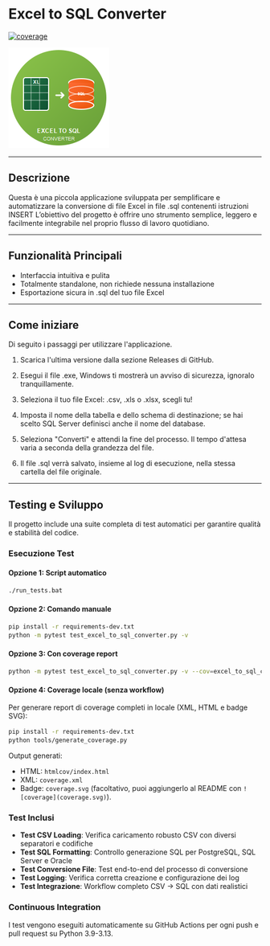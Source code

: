 # Excel to SQL Converter

[![coverage](coverage.svg)](htmlcov/index.html)

![Excel to SQL Converter](images/logo.png)

---

## Descrizione

Questa è una piccola applicazione sviluppata per semplificare e automatizzare la conversione di file Excel in file .sql contenenti istruzioni INSERT
L’obiettivo del progetto è offrire uno strumento semplice, leggero e facilmente integrabile nel proprio flusso di lavoro quotidiano.

---

## Funzionalità Principali

- Interfaccia intuitiva e pulita
- Totalmente standalone, non richiede nessuna installazione
- Esportazione sicura in .sql del tuo file Excel

---

## Come iniziare

Di seguito i passaggi per utilizzare l'applicazione.

1. Scarica l'ultima versione dalla sezione Releases di GitHub.

2. Esegui il file .exe, Windows ti mostrerà un avviso di sicurezza, ignoralo tranquillamente.

3. Seleziona il tuo file Excel: .csv, .xls o .xlsx, scegli tu!

4. Imposta il nome della tabella e dello schema di destinazione; se hai scelto SQL Server definisci anche il nome del database.

5. Seleziona "Converti" e attendi la fine del processo. Il tempo d'attesa varia a seconda della grandezza del file.

6. Il file .sql verrà salvato, insieme al log di esecuzione, nella stessa cartella del file originale.

---

## Testing e Sviluppo

Il progetto include una suite completa di test automatici per garantire qualità e stabilità del codice.

### Esecuzione Test

#### Opzione 1: Script automatico

```bash
./run_tests.bat
```

#### Opzione 2: Comando manuale

```bash
pip install -r requirements-dev.txt
python -m pytest test_excel_to_sql_converter.py -v
```

#### Opzione 3: Con coverage report

```bash
python -m pytest test_excel_to_sql_converter.py -v --cov=excel_to_sql_converter --cov-report=html
```

#### Opzione 4: Coverage locale (senza workflow)

Per generare report di coverage completi in locale (XML, HTML e badge SVG):

```bash
pip install -r requirements-dev.txt
python tools/generate_coverage.py
```

Output generati:

- HTML: `htmlcov/index.html`
- XML: `coverage.xml`
- Badge: `coverage.svg` (facoltativo, puoi aggiungerlo al README con `![coverage](coverage.svg)`).

### Test Inclusi

- **Test CSV Loading**: Verifica caricamento robusto CSV con diversi separatori e codifiche
- **Test SQL Formatting**: Controllo generazione SQL per PostgreSQL, SQL Server e Oracle  
- **Test Conversione File**: Test end-to-end del processo di conversione
- **Test Logging**: Verifica corretta creazione e configurazione dei log
- **Test Integrazione**: Workflow completo CSV → SQL con dati realistici

### Continuous Integration

I test vengono eseguiti automaticamente su GitHub Actions per ogni push e pull request su Python 3.9-3.13.
